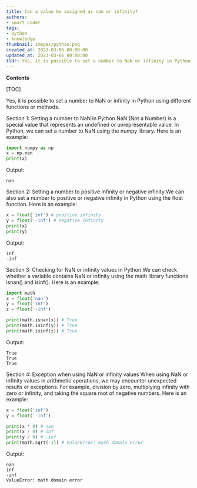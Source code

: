 ```yaml
---
title: Can a value be assigned as nan or infinity?
authors:
- smart_coder
tags:
- python
- knowledge
thumbnail: images/python.png
created_at: 2023-03-06 00:00:00
updated_at: 2023-03-06 00:00:00
tldr: Yes, it is possible to set a number to NaN or infinity in Python.
---
```


**Contents**

[TOC]

Yes, it is possible to set a number to NaN or infinity in Python using different functions or methods. 

Section 1: Setting a number to NaN in Python 
NaN (Not a Number) is a special value that represents an undefined or unrepresentable value. In Python, we can set a number to NaN using the numpy library. Here is an example: 

```python 
import numpy as np
x = np.nan
print(x)
``` 

Output: 
```
nan
```

Section 2: Setting a number to positive infinity or negative infinity 
We can also set a number to positive or negative infinity in Python using the float function. Here is an example: 

```python 
x = float('inf') # positive infinity
y = float('-inf') # negative infinity
print(x)
print(y)
``` 

Output: 
```
inf
-inf
```

Section 3: Checking for NaN or infinity values in Python 
We can check whether a variable contains NaN or infinity using the math library functions isnan() and isinf(). Here is an example: 

```python 
import math
x = float('nan')
y = float('inf')
z = float('-inf')

print(math.isnan(x)) # True
print(math.isinf(y)) # True 
print(math.isinf(z)) # True
``` 

Output: 
```
True
True
True
```

Section 4: Exception when using NaN or infinity values 
When using NaN or infinity values in arithmetic operations, we may encounter unexpected results or exceptions. For example, division by zero, multiplying infinity with zero or infinity, and taking the square root of negative numbers. Here is an example: 

```python 
x = float('inf')
y = float('-inf')

print(x * 0) # nan
print(x / 0) # inf
print(y / 0) # -inf
print(math.sqrt(-1)) # ValueError: math domain error
``` 

Output: 
```
nan
inf
-inf
ValueError: math domain error
```
